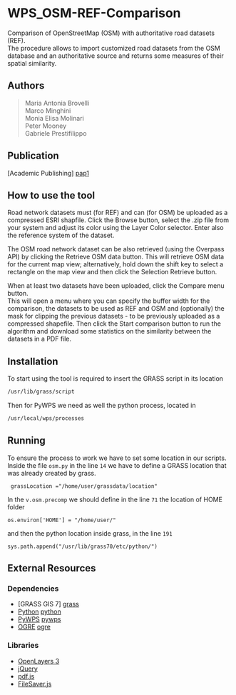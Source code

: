 # WPS_OSM-REF-Comparison
Comparison of OpenStreetMap (OSM) with authoritative road datasets (REF).  
The procedure allows to import customized road datasets from the OSM database and an authoritative source and returns some measures of their spatial similarity.

## Authors
>Maria Antonia Brovelli  
>Marco Minghini  
>Monia Elisa Molinari   
>Peter Mooney  
>Gabriele Prestifilippo  

## Publication
  [Academic Publishing] [pap1]


## How to use the tool
Road network datasets must (for REF) and can (for OSM) be uploaded as a compressed ESRI shapfile.   Click the Browse button, select the .zip file from your system and adjust its color using the Layer Color selector. Enter also the reference system of the dataset.

The OSM road network dataset can be also retrieved (using the Overpass API) by clicking the Retrieve OSM data button. This will retrieve OSM data for the current map view; alternatively, hold down the shift key to select a rectangle on the map view and then click the Selection Retrieve button.

When at least two datasets have been uploaded, click the Compare menu button.  
This will open a menu where you can specify the buffer width for the comparison, the datasets to be used as REF and OSM and (optionally) the mask for clipping the previous datasets - to be previously uploaded as a compressed shapefile. Then click the Start comparison button to run the algorithm and download some statistics on the similarity between the datasets in a PDF file.

## Installation
To start using the tool is required to insert the GRASS script in its location
```sh
/usr/lib/grass/script
```

Then for PyWPS we need as well the python process, located in 
```sh
/usr/local/wps/processes
```
## Running
To ensure the process to work we have to set some location in our scripts.  
Inside the file `osm.py` in the line `14` we have to define a GRASS location that was already created by grass.
```
 grassLocation ="/home/user/grassdata/location"
```
In the `v.osm.precomp` we should define in the line `71` the location of HOME folder
```
os.environ['HOME'] = "/home/user/"
```
and then the python location inside grass, in the line `191`
```
sys.path.append("/usr/lib/grass70/etc/python/")
```

## External Resources 
### Dependencies

* [GRASS GIS 7] [grass]  
* [Python] [python]  
* [PyWPS] [pywps]  
* [OGRE] [ogre]  


### Libraries
* [OpenLayers 3](http://openlayers.org/en/v3.4.0/examples)  
* [jQuery](https://jquery.com/)  
* [pdf.js](https://github.com/mozilla/pdf.js.git)  
* [FileSaver.js](https://github.com/eligrey/FileSaver.js.git)

[grass]: <https://grass.osgeo.org/grass7/>
[pap1]: <http://geomatica.como.polimi.it/workbooks/n12/FOSS4G-eu15_submission_70.pdf>
[ogre]: <http://ogre.adc4gis.com/>
[python]: <https://www.python.org/>
[pywps]: <http://pywps.wald.intevation.org/>
